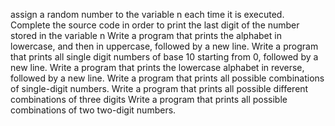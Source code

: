 assign a random number to the variable n each time it is executed. Complete the source code in order to print the last digit of the number stored in the variable n
Write a program that prints the alphabet in lowercase, and then in uppercase, followed by a new line.
Write a program that prints all single digit numbers of base 10 starting from 0, followed by a new line.
Write a program that prints the lowercase alphabet in reverse, followed by a new line.
Write a program that prints all possible combinations of single-digit numbers.
Write a program that prints all possible different combinations of three digits
Write a program that prints all possible combinations of two two-digit numbers.
